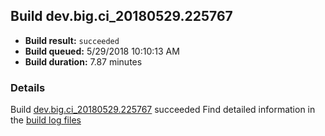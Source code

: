 ## Build dev.big.ci_20180529.225767
- **Build result:** `succeeded`
- **Build queued:** 5/29/2018 10:10:13 AM
- **Build duration:** 7.87 minutes
### Details
Build [dev.big.ci_20180529.225767](https://winappstudio.visualstudio.com/web/build.aspx?pcguid=a4ef43be-68ce-4195-a619-079b4d9834c2&builduri=vstfs%3a%2f%2f%2fBuild%2fBuild%2f25767) succeeded
Find detailed information in the [build log files](https://uwpctdiags.blob.core.windows.net/buildlogs/dev.big.ci_20180529.225767_logs.zip)
